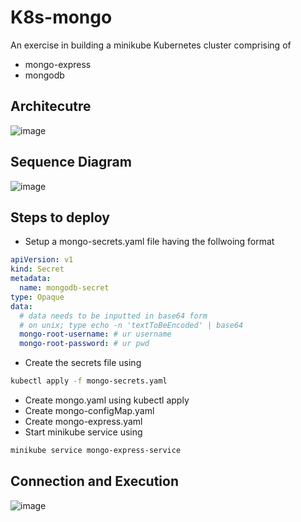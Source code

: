 # K8s-mongo
An exercise in building a minikube Kubernetes cluster comprising of 
- mongo-express
- mongodb

## Architecutre 
![image](https://github.com/EggsyOnCode/k8s-mongo/assets/77304003/46609c7e-6f8d-474e-a5c4-0f0875a2ae5c)

## Sequence Diagram
![image](https://github.com/EggsyOnCode/k8s-mongo/assets/77304003/a1d64141-33e1-49b4-801a-b8811d7da6c2)


## Steps to deploy
- Setup a mongo-secrets.yaml file having the follwoing format
```yaml
apiVersion: v1
kind: Secret
metadata:
  name: mongodb-secret
type: Opaque
data:
  # data needs to be inputted in base64 form
  # on unix; type echo -n 'textToBeEncoded' | base64
  mongo-root-username: # ur username
  mongo-root-password: # ur pwd
```
- Create the secrets file using
```bash
kubectl apply -f mongo-secrets.yaml
```
- Create mongo.yaml using kubectl apply
- Create mongo-configMap.yaml
- Create mongo-express.yaml
- Start minikube service using
```bash
minikube service mongo-express-service
```


## Connection and Execution
![image](https://github.com/EggsyOnCode/k8s-mongo/assets/77304003/f7c77f87-7094-4195-83bf-ae3916dfd1c7)
